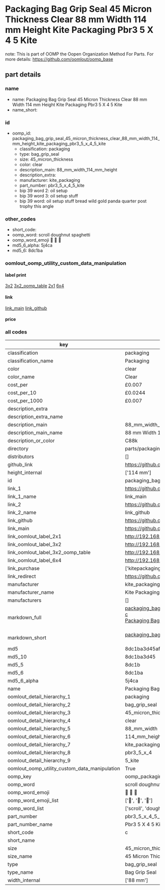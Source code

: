 # Packaging Bag Grip Seal 45 Micron Thickness Clear 88 mm Width 114 mm Height Kite Packaging Pbr3 5 X 4 5 Kite  

note: This is part of OOMP the Oopen Organization Method For Parts. For more details: https://github.com/oomlout/oomp_base

##  part details
  







### name
* name: Packaging Bag Grip Seal 45 Micron Thickness Clear 88 mm Width 114 mm Height Kite Packaging Pbr3 5 X 4 5 Kite
* name_short: 
### id
* oomp_id: packaging_bag_grip_seal_45_micron_thickness_clear_88_mm_width_114_mm_height_kite_packaging_pbr3_5_x_4_5_kite
  * classification: packaging
  * type: bag_grip_seal
  * size: 45_micron_thickness
  * color: clear
  * description_main: 88_mm_width_114_mm_height
  * description_extra: 
  * manufacturer: kite_packaging
  * part_number: pbr3_5_x_4_5_kite
  * bip 39 word 2: oil setup
  * bip 39 word 3: oil setup stuff
  * bip 39 word: oil setup stuff bread wild gold panda quarter post trophy this angle

### other_codes
* short_code: 
* oomp_word: scroll doughnut spaghetti
* oomp_word_emoji :scroll: :doughnut: :spaghetti:
* md5_6_alpha: 5j4ca
* md5_6: 8dc1ba






### oomlout_oomp_utility_custom_data_manipulation
#### label print
[3x2](http://192.168.1.245:1112/?label=oomp%205j4ca)
[3x2_oomp_table](http://192.168.1.108:1112/?label=oomp%205j4ca)
[2x1](http://192.168.1.242:1112/?label=oomp%205j4ca)
[6x4](http://192.168.1.55:1112/?label=oomp%205j4ca)    

#### link

[link_main](https://github.com/oomlout/oomlout_oomp_version_1_messy/tree/main/parts/packaging_bag_grip_seal_45_micron_thickness_clear_88_mm_width_114_mm_height_kite_packaging_pbr3_5_x_4_5_kite) [link_github](https://github.com/oomlout/oomlout_oomp_version_1_messy/tree/main/parts/packaging_bag_grip_seal_45_micron_thickness_clear_88_mm_width_114_mm_height_kite_packaging_pbr3_5_x_4_5_kite)                             

#### price







### all codes 
| key | value |  
| --- | --- |  
| classification | packaging |  
| classification_name | Packaging |  
| color | clear |  
| color_name | Clear |  
| cost_per | £0.007 |  
| cost_per_10 | £0.0244 |  
| cost_per_1000 | £0.007 |  
| description_extra |  |  
| description_extra_name |  |  
| description_main | 88_mm_width_114_mm_height |  
| description_main_name | 88 mm Width 114 mm Height |  
| description_or_color | C88k |  
| directory | parts/packaging_bag_grip_seal_45_micron_thickness_clear_88_mm_width_114_mm_height_kite_packaging_pbr3_5_x_4_5_kite |  
| distributors | [] |  
| github_link | https://github.com/oomlout/oomlout_oomp_part_src/tree/main/parts/packaging_bag_grip_seal_45_micron_thickness_clear_88_mm_width_114_mm_height_kite_packaging_pbr3_5_x_4_5_kite |  
| height_internal | ['114 mm'] |  
| id | packaging_bag_grip_seal_45_micron_thickness_clear_88_mm_width_114_mm_height_kite_packaging_pbr3_5_x_4_5_kite |  
| link_1 | https://github.com/oomlout/oomlout_oomp_version_1_messy/tree/main/parts/packaging_bag_grip_seal_45_micron_thickness_clear_88_mm_width_114_mm_height_kite_packaging_pbr3_5_x_4_5_kite |  
| link_1_name | link_main |  
| link_2 | https://github.com/oomlout/oomlout_oomp_version_1_messy/tree/main/parts/packaging_bag_grip_seal_45_micron_thickness_clear_88_mm_width_114_mm_height_kite_packaging_pbr3_5_x_4_5_kite |  
| link_2_name | link_github |  
| link_github | https://github.com/oomlout/oomlout_oomp_version_1_messy/tree/main/parts/packaging_bag_grip_seal_45_micron_thickness_clear_88_mm_width_114_mm_height_kite_packaging_pbr3_5_x_4_5_kite |  
| link_main | https://github.com/oomlout/oomlout_oomp_version_1_messy/tree/main/parts/packaging_bag_grip_seal_45_micron_thickness_clear_88_mm_width_114_mm_height_kite_packaging_pbr3_5_x_4_5_kite |  
| link_oomlout_label_2x1 | http://192.168.1.242:1112/?label=oomp%205j4ca |  
| link_oomlout_label_3x2 | http://192.168.1.245:1112/?label=oomp%205j4ca |  
| link_oomlout_label_3x2_oomp_table | http://192.168.1.108:1112/?label=oomp%205j4ca |  
| link_oomlout_label_6x4 | http://192.168.1.55:1112/?label=oomp%205j4ca |  
| link_purchase | ['kitepackaging.co.uk/scp/resealable-grip-seal-bags/plain-grip-seal-bags/'] |  
| link_redirect | https://github.com/oomlout/oomlout_oomp_version_1_messy/tree/main/parts/packaging_bag_grip_seal_45_micron_thickness_clear_88_mm_width_114_mm_height_kite_packaging_pbr3_5_x_4_5_kite |  
| manufacturer | kite_packaging |  
| manufacturer_name | Kite Packaging |  
| manufacturers | [] |  
| markdown_full | [packaging_bag_grip_seal_45_micron_thickness_clear_88_mm_width_114_mm_height_kite_packaging_pbr3_5_x_4_5_kite](none)<br>[c](none)<br>[Packaging Bag Grip Seal 45 Micron Thickness Clear 88 Mm Width 114 Mm Height Kite Packaging Pbr3 5 X 4 5 Kite](none)<br><br> |  
| markdown_short | [packaging_bag_grip_seal_45_micron_thickness_clear_88_mm_width_114_mm_height_kite_packaging_pbr3_5_x_4_5_kite](none)<br><br> |  
| md5 | 8dc1ba3d45af73ed917d81b7af3124ce |  
| md5_10 | 8dc1ba3d45 |  
| md5_5 | 8dc1b |  
| md5_6 | 8dc1ba |  
| md5_6_alpha | 5j4ca |  
| name | Packaging Bag Grip Seal 45 Micron Thickness Clear 88 mm Width 114 mm Height Kite Packaging Pbr3 5 X 4 5 Kite |  
| oomlout_detail_hierarchy_1 | packaging |  
| oomlout_detail_hierarchy_2 | bag_grip_seal |  
| oomlout_detail_hierarchy_3 | 45_micron_thickness |  
| oomlout_detail_hierarchy_4 | clear |  
| oomlout_detail_hierarchy_5 | 88_mm_width |  
| oomlout_detail_hierarchy_6 | 114_mm_height |  
| oomlout_detail_hierarchy_7 | kite_packaging |  
| oomlout_detail_hierarchy_8 | pbr3_5_x_4 |  
| oomlout_detail_hierarchy_9 | 5_kite |  
| oomlout_oomp_utility_custom_data_manipulation | True |  
| oomp_key | oomp_packaging_bag_grip_seal_45_micron_thickness_clear_88_mm_width_114_mm_height_kite_packaging_pbr3_5_x_4_5_kite |  
| oomp_word | scroll doughnut spaghetti |  
| oomp_word_emoji | :scroll: :doughnut: :spaghetti: |  
| oomp_word_emoji_list | [':scroll:', ':doughnut:', ':spaghetti:'] |  
| oomp_word_list | ['scroll', 'doughnut', 'spaghetti'] |  
| part_number | pbr3_5_x_4_5_kite |  
| part_number_name | Pbr3 5 X 4 5 Kite |  
| short_code | c |  
| short_name |  |  
| size | 45_micron_thickness |  
| size_name | 45 Micron Thickness |  
| type | bag_grip_seal |  
| type_name | Bag Grip Seal |  
| width_internal | ['88 mm'] |  

